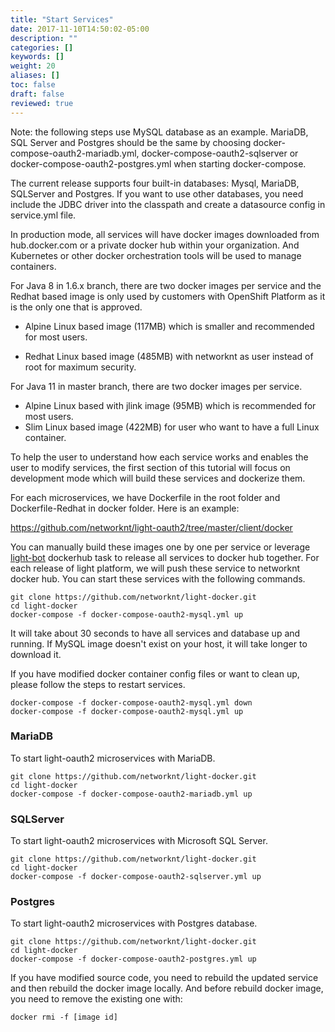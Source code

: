```yaml
---
title: "Start Services"
date: 2017-11-10T14:50:02-05:00
description: ""
categories: []
keywords: []
weight: 20
aliases: []
toc: false
draft: false
reviewed: true
---
```


Note: the following steps use MySQL database as an example. MariaDB, SQL Server and Postgres should be the same by choosing docker-compose-oauth2-mariadb.yml, docker-compose-oauth2-sqlserver or docker-compose-oauth2-postgres.yml when starting docker-compose.

The current release supports four built-in databases: Mysql, MariaDB, SQLServer and Postgres. If you want to use other databases, you need include the JDBC driver into the classpath and create a datasource config in service.yml file. 

In production mode, all services will have docker images downloaded from hub.docker.com or a private docker hub within your organization. And Kubernetes or other docker orchestration tools will be used to manage containers. 

For Java 8 in 1.6.x branch, there are two docker images per service and the Redhat based image is only used by customers with OpenShift Platform as it is the only one that is approved. 

* Alpine Linux based image (117MB) which is smaller and recommended for most users.

* Redhat Linux based image (485MB) with networknt as user instead of root for maximum security. 

For Java 11 in master branch, there are two docker images per service. 

* Alpine Linux based with jlink image (95MB) which is recommended for most users. 
* Slim Linux based image (422MB) for user who want to have a full Linux container. 

To help the user to understand how each service works and enables the user to modify services, the first section of this tutorial will focus on development mode which will build these services and dockerize them. 

For each microservices, we have Dockerfile in the root folder and Dockerfile-Redhat in docker folder. Here is an example:

https://github.com/networknt/light-oauth2/tree/master/client/docker

You can manually build these images one by one per service or leverage [light-bot][] dockerhub task to release all services to docker hub together. For each release of light platform, we will push these service to networknt docker hub. You can start these services with the following commands.


```
git clone https://github.com/networknt/light-docker.git
cd light-docker
docker-compose -f docker-compose-oauth2-mysql.yml up
```

It will take about 30 seconds to have all services and database up and running. If MySQL image doesn't exist on your host, it will take longer to download it.

If you have modified docker container config files or want to clean up, please follow the steps to restart services.
 
```
docker-compose -f docker-compose-oauth2-mysql.yml down
docker-compose -f docker-compose-oauth2-mysql.yml up
```

### MariaDB

To start light-oauth2 microservices with MariaDB.

```
git clone https://github.com/networknt/light-docker.git
cd light-docker
docker-compose -f docker-compose-oauth2-mariadb.yml up
```

### SQLServer

To start light-oauth2 microservices with Microsoft SQL Server.

```
git clone https://github.com/networknt/light-docker.git
cd light-docker
docker-compose -f docker-compose-oauth2-sqlserver.yml up
```

### Postgres


To start light-oauth2 microservices with Postgres database.

```
git clone https://github.com/networknt/light-docker.git
cd light-docker
docker-compose -f docker-compose-oauth2-postgres.yml up
```

If you have modified source code, you need to rebuild the updated service and then rebuild the docker image locally. And before rebuild docker image, you need to remove the existing one with: 

```
docker rmi -f [image id]
```


[light-bot]: https://github.com/networknt/light-bot